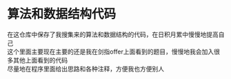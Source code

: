 # 算法和数据结构代码  
  在这仓库中保存了我搜集来的算法和数据结构的代码，在日积月累中慢慢地提高自己  
  这个里面主要现在主要的还是我在剑指offer上面看到的题目，慢慢地我会加入很多其他上面看到的代码  
  尽量地在程序里面给出思路和各种注释，方便我也方便别人  

